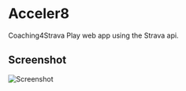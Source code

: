 # Acceler8

Coaching4Strava
Play web app using the Strava api.

## Screenshot

![Screenshot](https://raw.githubusercontent.com/heebinho/acceler8/master/doc/Strava_OAuth2.png)
